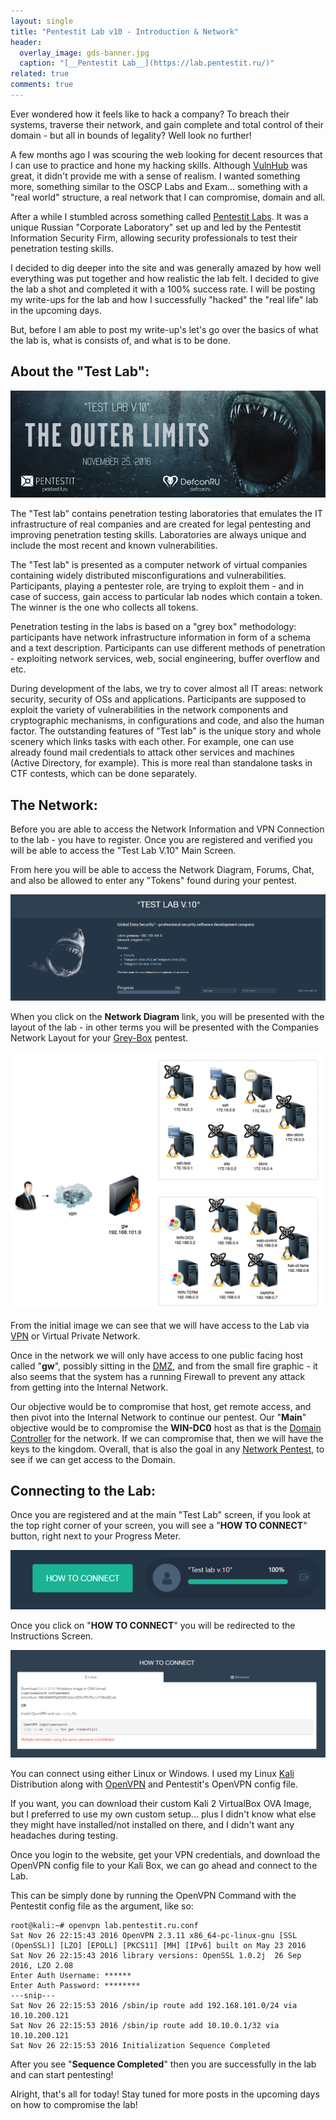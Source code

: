 ```yaml
---
layout: single
title: "Pentestit Lab v10 - Introduction & Network"
header:
  overlay_image: gds-banner.jpg
  caption: "[__Pentestit Lab__](https://lab.pentestit.ru/)"
related: true
comments: true
---
```


Ever wondered how it feels like to hack a company? To breach their systems, traverse their network, and gain complete and total control of their domain - but all in bounds of legality? Well look no further!

A few months ago I was scouring the web looking for decent resources that I can use to practice and hone my hacking skills. Although [VulnHub](https://www.vulnhub.com/) was great, it didn't provide me with a sense of realism. I wanted something more, something similar to the OSCP Labs and Exam... something with a "real world" structure, a real network that I can compromise, domain and all.

After a while I stumbled across something called [Pentestit Labs](https://lab.pentestit.ru/). It was a unique Russian "Corporate Laboratory" set up and led by the Pentestit Information Security Firm, allowing security professionals to test their penetration testing skills.

I decided to dig deeper into the site and was generally amazed by how well everything was put together and how realistic the lab felt. I decided to give the lab a shot and completed it with a 100% success rate. I will be posting my write-ups for the lab and how I successfully "hacked" the "real life" lab in the upcoming days.

But, before I am able to post my write-up's let's go over the basics of what the lab is, what is consists of, and what is to be done.

## About the "Test Lab":

<a href="/images/gds-1.png"><img src="/images/gds-1.png"></a>

The "Test lab" contains penetration testing laboratories that emulates the IT infrastructure of real companies and are created for legal pentesting and improving penetration testing skills. Laboratories are always unique and include the most recent and known vulnerabilities. 

The "Test lab" is presented as a computer network of virtual companies containing widely distributed misconfigurations and vulnerabilities. Participants, playing a pentester role, are trying to exploit them - and in case of success, gain access to particular lab nodes which contain a token. The winner is the one who collects all tokens. 

Penetration testing in the labs is based on a "grey box" methodology: participants have network infrastructure information in form of a schema and a text description. Participants can use different methods of penetration - exploiting network services, web, social engineering, buffer overflow and etc. 

During development of the labs, we try to cover almost all IT areas: network security, security of OSs and applications. Participants are supposed to exploit the variety of vulnerabilities in the network components and cryptographic mechanisms, in configurations and code, and also the human factor. The outstanding features of "Test lab" is the unique story and whole scenery which links tasks with each other. For example, one can use already found mail credentials to attack other services and machines (Active Directory, for example). This is more real than standalone tasks in CTF contests, which can be done separately. 

## The Network:

Before you are able to access the Network Information and VPN Connection to the lab - you have to register. Once you are registered and verified you will be able to access the "Test Lab V.10" Main Screen.

From here you will be able to access the Network Diagram, Forums, Chat, and also be allowed to enter any "Tokens" found during your pentest.

<a href="/images/gds-2.png"><img src="/images/gds-2.png"></a>

When you click on the __Network Diagram__ link, you will be presented with the layout of the lab - in other terms you will be presented with the Companies Network Layout for your [Grey-Box](https://blog.secureideas.com/2012/12/grey-box-penetration-testing.html) pentest.

<a href="/images/gds-4.png"><img src="/images/gds-4.png"></a>

From the initial image we can see that we will have access to the Lab via [VPN](https://en.wikipedia.org/wiki/Virtual_private_network) or Virtual Private Network.

Once in the network we will only have access to one public facing host called "__gw__", possibly sitting in the [DMZ](https://en.wikipedia.org/wiki/DMZ_(computing)), and from the small fire graphic - it also seems that the system has a running Firewall to prevent any attack from getting into the Internal Network.

Our objective would be to compromise that host, get remote access, and then pivot into the Internal Network to continue our pentest. Our "__Main__" objective would be to compromise the __WIN-DC0__ host as that is the [Domain Controller](https://en.wikipedia.org/wiki/Domain_controller) for the network. If we can compromise that, then we will have the keys to the kingdom. Overall, that is also the goal in any [Network Pentest](https://www.redteamsecure.com/network-penetration-testing/), to see if we can get access to the Domain.

## Connecting to the Lab:

Once you are registered and at the main "Test Lab" screen, if you look at the top right corner of your screen, you will see a "__HOW TO CONNECT__" button, right next to your Progress Meter.

<a href="/images/gds-5.png"><img src="/images/gds-5.png"></a>

Once you click on "__HOW TO CONNECT__" you will be redirected to the Instructions Screen.

<a href="/images/gds-3.png"><img src="/images/gds-3.png"></a>

You can connect using either Linux or Windows. I used my Linux [Kali](https://www.kali.org/) Distribution along with [OpenVPN](https://en.wikipedia.org/wiki/OpenVPN) and Pentestit's OpenVPN config file.

If you want, you can download their custom Kali 2 VirtualBox OVA Image, but I preferred to use my own custom setup... plus I didn't know what else they might have installed/not installed on there, and I didn't want any headaches during testing.

Once you login to the website, get your VPN credentials, and download the OpenVPN config file to your Kali Box, we can go ahead and connect to the Lab.

This can be simply done by running the OpenVPN Command with the Pentestit config file as the argument, like so:

```console
root@kali:~# openvpn lab.pentestit.ru.conf 
Sat Nov 26 22:15:43 2016 OpenVPN 2.3.11 x86_64-pc-linux-gnu [SSL (OpenSSL)] [LZO] [EPOLL] [PKCS11] [MH] [IPv6] built on May 23 2016
Sat Nov 26 22:15:43 2016 library versions: OpenSSL 1.0.2j  26 Sep 2016, LZO 2.08
Enter Auth Username: ******
Enter Auth Password: ********
---snip---
Sat Nov 26 22:15:53 2016 /sbin/ip route add 192.168.101.0/24 via 10.10.200.121
Sat Nov 26 22:15:53 2016 /sbin/ip route add 10.10.0.1/32 via 10.10.200.121
Sat Nov 26 22:15:53 2016 Initialization Sequence Completed
```

After you see "__Sequence Completed__" then you are successfully in the lab and can start pentesting!

Alright, that's all for today! Stay tuned for more posts in the upcoming days on how to compromise the lab!
